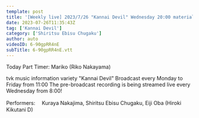 ```yaml
---
template: post
title: '[Weekly live] 2023/7/26 "Kannai Devil" Wednesday 20:00 material (Riko Nakayama)'
date: 2023-07-26T11:35:43Z
tag: ['Kannai Devil']
category: ['Shiritsu Ebisu Chugaku']
author: auto 
videoID: 6-90gpRR4nE
subTitle: 6-90gpRR4nE.vtt
---
```

Today Part Timer: Mariko (Riko Nakayama)

tvk music information variety "Kannai Devil"
Broadcast every Monday to Friday from 11:00
The pre-broadcast recording is being streamed live every Wednesday from 8:00!

Performers: 　Kuraya Nakajima, Shiritsu Ebisu Chugaku, Eiji Oba (Hiroki Kikutani D)
